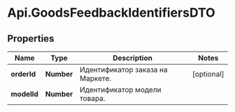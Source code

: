 # Api.GoodsFeedbackIdentifiersDTO

## Properties

Name | Type | Description | Notes
------------ | ------------- | ------------- | -------------
**orderId** | **Number** | Идентификатор заказа на Маркете. | [optional] 
**modelId** | **Number** | Идентификатор модели товара. | 


